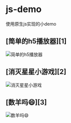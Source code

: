 # js-demo
使用原生js实现的小demo

## [简单的h5播放器][1]

![简单的h5播放器]()

## [消灭星星小游戏][2]

![消灭星星小游戏]()

## [数羊吗😄][3]

![数羊吗😄]()
